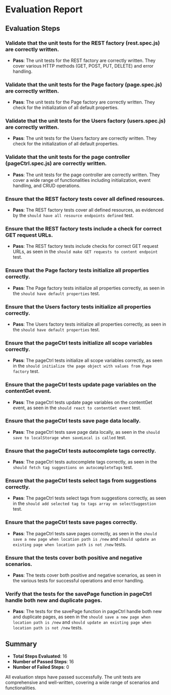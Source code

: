 # Evaluation Report

## Evaluation Steps

### Validate that the unit tests for the REST factory (rest.spec.js) are correctly written.
- **Pass**: The unit tests for the REST factory are correctly written. They cover various HTTP methods (GET, POST, PUT, DELETE) and error handling.

### Validate that the unit tests for the Page factory (page.spec.js) are correctly written.
- **Pass**: The unit tests for the Page factory are correctly written. They check for the initialization of all default properties.

### Validate that the unit tests for the Users factory (users.spec.js) are correctly written.
- **Pass**: The unit tests for the Users factory are correctly written. They check for the initialization of all default properties.

### Validate that the unit tests for the page controller (pageCtrl.spec.js) are correctly written.
- **Pass**: The unit tests for the page controller are correctly written. They cover a wide range of functionalities including initialization, event handling, and CRUD operations.

### Ensure that the REST factory tests cover all defined resources.
- **Pass**: The REST factory tests cover all defined resources, as evidenced by the `should have all resource endpoints defined` test.

### Ensure that the REST factory tests include a check for correct GET request URLs.
- **Pass**: The REST factory tests include checks for correct GET request URLs, as seen in the `should make GET requests to content endpoint` test.

### Ensure that the Page factory tests initialize all properties correctly.
- **Pass**: The Page factory tests initialize all properties correctly, as seen in the `should have default properties` test.

### Ensure that the Users factory tests initialize all properties correctly.
- **Pass**: The Users factory tests initialize all properties correctly, as seen in the `should have default properties` test.

### Ensure that the pageCtrl tests initialize all scope variables correctly.
- **Pass**: The pageCtrl tests initialize all scope variables correctly, as seen in the `should initialize the page object with values from Page factory` test.

### Ensure that the pageCtrl tests update page variables on the contentGet event.
- **Pass**: The pageCtrl tests update page variables on the contentGet event, as seen in the `should react to contentGet event` test.

### Ensure that the pageCtrl tests save page data locally.
- **Pass**: The pageCtrl tests save page data locally, as seen in the `should save to localStorage when saveLocal is called` test.

### Ensure that the pageCtrl tests autocomplete tags correctly.
- **Pass**: The pageCtrl tests autocomplete tags correctly, as seen in the `should fetch tag suggestions on autocompleteTags` test.

### Ensure that the pageCtrl tests select tags from suggestions correctly.
- **Pass**: The pageCtrl tests select tags from suggestions correctly, as seen in the `should add selected tag to tags array on selectSuggestion` test.

### Ensure that the pageCtrl tests save pages correctly.
- **Pass**: The pageCtrl tests save pages correctly, as seen in the `should save a new page when location path is /new` and `should update an existing page when location path is not /new` tests.

### Ensure that the tests cover both positive and negative scenarios.
- **Pass**: The tests cover both positive and negative scenarios, as seen in the various tests for successful operations and error handling.

### Verify that the tests for the savePage function in pageCtrl handle both new and duplicate pages.
- **Pass**: The tests for the savePage function in pageCtrl handle both new and duplicate pages, as seen in the `should save a new page when location path is /new` and `should update an existing page when location path is not /new` tests.

## Summary
- **Total Steps Evaluated**: 16
- **Number of Passed Steps**: 16
- **Number of Failed Steps**: 0

All evaluation steps have passed successfully. The unit tests are comprehensive and well-written, covering a wide range of scenarios and functionalities.
